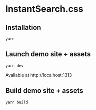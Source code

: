 # InstantSearch.css

## Installation

```
yarn
```

## Launch demo site + assets

```
yarn dev
```

Available at http://localhost:1313

## Build demo site + assets

```
yarn build
```
